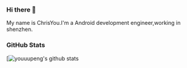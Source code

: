 ### Hi there 👋

My name is ChrisYou.I'm a Android development engineer,working in shenzhen.

### GitHub Stats

[![youuupeng's github stats](https://github-readme-stats.vercel.app/api?username=youuupeng&show_icons=true&theme=tokyonight)

<!--
**youuupeng/youuupeng** is a ✨ _special_ ✨ repository because its `README.md` (this file) appears on your GitHub profile.


- 🔭 I’m currently working on Android in China Shenzhen
- 🌱 I’m currently learning design pattern and kotlin
- 📫 How to reach me: a1245300590@gmail.com
-->
